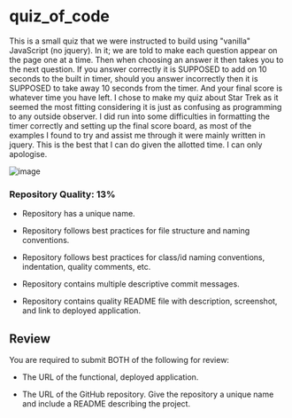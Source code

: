 # quiz_of_code

This is a small quiz that we were instructed to build using "vanilla" JavaScript (no jquery). In it; we are told to make each question appear on the page one at a time. Then when choosing an answer it then takes you to the next question. If you answer correctly it is SUPPOSED to add on 10 seconds to the built in timer, should you answer incorrectly then it is SUPPOSED to take away 10 seconds from the timer. And your final score is whatever time you have left. I chose to make my quiz about Star Trek as it seemed the most fitting considering it is just as confusing as programming to any outside observer. I did run into some difficulties in formatting the timer correctly and setting up the final score board, as most of the examples I found to try and assist me through it were mainly written in jquery. This is the best that I can do given the allotted time. I can only apologise.

![image](https://user-images.githubusercontent.com/74688904/102294992-4d560e00-3eff-11eb-93a6-02ae31197d90.png)



### Repository Quality: 13%

* Repository has a unique name.

* Repository follows best practices for file structure and naming conventions.

* Repository follows best practices for class/id naming conventions, indentation, quality comments, etc.

* Repository contains multiple descriptive commit messages.

* Repository contains quality README file with description, screenshot, and link to deployed application.


## Review

You are required to submit BOTH of the following for review:

* The URL of the functional, deployed application.

* The URL of the GitHub repository. Give the repository a unique name and include a README describing the project.
